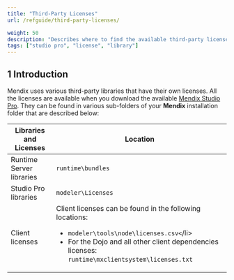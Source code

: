 ```yaml
---
title: "Third-Party Licenses"
url: /refguide/third-party-licenses/

weight: 50
description: "Describes where to find the available third-party licenses in Mendix."
tags: ["studio pro", "license", "library"]
---
```


## 1 Introduction

Mendix uses various third-party libraries that have their own licenses. All the licenses are available when you download the available [Mendix Studio Pro](https://marketplace.mendix.com/link/studiopro/). They can be found in various sub-folders of your **Mendix** installation folder that are described below:

| Libraries and Licenses   | Location                                                     |
| ------------------------ | ------------------------------------------------------------ |
| Runtime Server libraries | `runtime\bundles`                                         |
| Studio Pro libraries     | `modeler\Licenses`                                         |
| Client licenses          | Client licenses can be found in the following locations: <ul><li>`modeler\tools\node\licenses.csv<`/li><li>For the Dojo and all other client dependencies licenses: `runtime\mxclientsystem\licenses.txt`</li></ul>|
